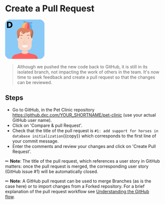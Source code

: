 # Create a Pull Request

![Dan](../../assets/yellow-belt-devops-dojo/version-control/dan.png)

> Although we pushed the new code back to GitHub, it is still in its isolated branch,
> not impacting the work of others in the team.
> It's now time to seek feedback and create a pull request so that the changes
can be reviewed.

## Steps

* Go to GitHub, in the Pet Clinic repository  
  <https://github.dxc.com/YOUR_SHORTNAME/pet-clinic> (use your actual GitHub user
  name).
* Click on 'Compare & pull Request'.
* Check that the title of the pull request is
  `#1: add support for horses in database initialization`{{copy}}
  which corresponds to the first line of your commit message.
* Enter the comments and review your changes and click on 'Create Pull Request'.

✏ **Note**: The title of the pull request, which references a user story in
GitHub matters: once the pull request is merged, the corresponding user story
(GitHub issue #1) will be automatically closed.

✏ **Note**: A GitHub pull request can be used to merge Branches (as is the case
here) or to import changes from a Forked repository. For a brief explanation of
the pull request workflow see
[Understanding the GitHub flow](https://guides.github.com/introduction/flow/).

